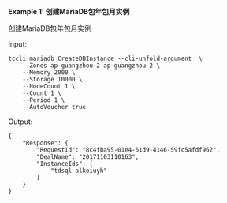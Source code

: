 **Example 1: 创建MariaDB包年包月实例**

创建MariaDB包年包月实例

Input: 

```
tccli mariadb CreateDBInstance --cli-unfold-argument  \
    --Zones ap-guangzhou-2 ap-guangzhou-2 \
    --Memory 2000 \
    --Storage 10000 \
    --NodeCount 1 \
    --Count 1 \
    --Period 1 \
    --AutoVoucher true
```

Output: 
```
{
    "Response": {
        "RequestId": "8c4fba95-01e4-61d9-4146-59fc5afdf962",
        "DealName": "20171103110163",
        "InstanceIds": [
            "tdsql-alkoiuyh"
        ]
    }
}
```

